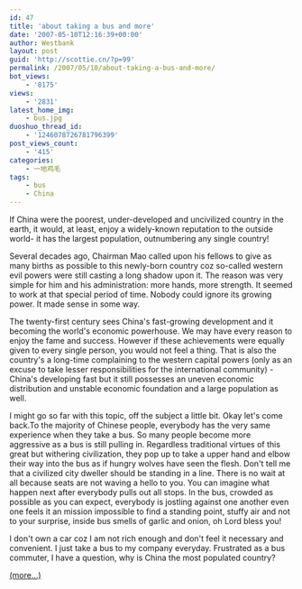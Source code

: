 ```yaml
---
id: 47
title: 'about taking a bus and more'
date: '2007-05-10T12:16:39+00:00'
author: Westbank
layout: post
guid: 'http://scottie.cn/?p=99'
permalink: /2007/05/10/about-taking-a-bus-and-more/
bot_views:
    - '8175'
views:
    - '2831'
latest_home_img:
    - bus.jpg
duoshuo_thread_id:
    - '1246078726781796399'
post_views_count:
    - '415'
categories:
    - 一地鸡毛
tags:
    - bus
    - China
---
```


If China were the poorest, under-developed and uncivilized country in the earth, it would, at least, enjoy a widely-known reputation to the outside world- it has the largest population, outnumbering any single country!

Several decades ago, Chairman Mao called upon his fellows to give as many births as possible to this newly-born country coz so-called western evil powers were still casting a long shadow upon it. The reason was very simple for him and his administration: more hands, more strength. It seemed to work at that special period of time. Nobody could ignore its growing power. It made sense in some way.

The twenty-first century sees China's fast-growing development and it becoming the world's economic powerhouse. We may have every reason to enjoy the fame and success. However if these achievements were equally given to every single person, you would not feel a thing. That is also the country's a long-time complaining to the western capital powers (only as an excuse to take lesser responsibilities for the international community) - China's developing fast but it still possesses an uneven economic distribution and unstable economic foundation and a large population as well.

I might go so far with this topic, off the subject a little bit. Okay let's come back.To the majority of Chinese people, everybody has the very same experience when they take a bus. So many people become more aggressive as a bus is still pulling in. Regardless traditional virtues of this great but withering civilization, they pop up to take a upper hand and elbow their way into the bus as if hungry wolves have seen the flesh. Don't tell me that a civilized city dweller should be standing in a line. There is no wait at all because seats are not waving a hello to you. You can imagine what happen next after everybody pulls out all stops. In the bus, crowded as possible as you can expect, everybody is jostling against one another even one feels it an mission impossible to find a standing point, stuffy air and not to your surprise, inside bus smells of garlic and onion, oh Lord bless you!

I don't own a car coz I am not rich enough and don't feel it necessary and convenient. I just take a bus to my company everyday. Frustrated as a bus commuter, I have a question, why is China the most populated country?

 [<span aria-label="Continue reading about taking a bus and more">(more…)</span>](http://farbank.net/2007/05/10/about-taking-a-bus-and-more/#more-47)